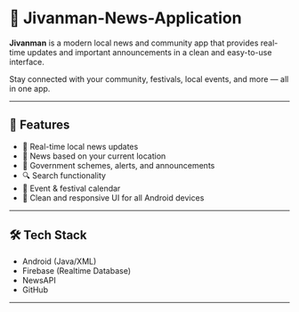 # 📱 Jivanman-News-Application

**Jivanman** is a modern local news and community app that provides real-time updates and important announcements in a clean and easy-to-use interface.

Stay connected with your community, festivals, local events, and more — all in one app.

---

## 🚀 Features

- 📰 Real-time local news updates  
- 📍 News based on your current location  
- 📣 Government schemes, alerts, and announcements  
- 🔍 Search functionality  
- 📅 Event & festival calendar  
- 📱 Clean and responsive UI for all Android devices  

---

## 🛠️ Tech Stack

- Android (Java/XML)  
- Firebase (Realtime Database)  
- NewsAPI  
- GitHub  

---


